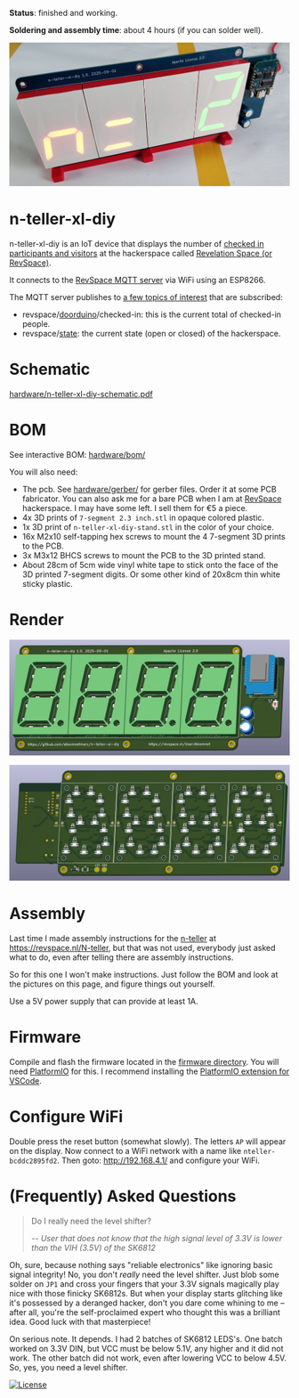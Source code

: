 **Status**: finished and working.

**Soldering and assembly time**: about 4 hours (if you can solder well).

![](n-teller-xl-diy.jpg)

# n-teller-xl-diy

n-teller-xl-diy is an IoT device that displays the number of [checked in participants and visitors](https://revspace.nl/N) at the hackerspace called [Revelation Space (or RevSpace)](https://revspace.nl).

It connects to the [RevSpace MQTT server](https://revspace.nl/MQTT) via WiFi using an ESP8266.

The MQTT server publishes to [a few topics of interest](https://revspace.nl/MQTT#Topics) that are subscribed:

- revspace/[doorduino](https://revspace.nl/Doorduino3)/checked-in: this is the current total of checked-in people.
- revspace/[state](https://revspace.nl/Spacestatus): the current state (open or closed) of the hackerspace.

# Schematic

[hardware/n-teller-xl-diy-schematic.pdf](hardware/n-teller-xl-diy-schematic.pdf)

# BOM

See interactive BOM: [hardware/bom/](https://html-preview.github.io/?url=https://github.com/atoomnetmarc/n-teller-xl-diy/blob/main/hardware/bom/ibom.html)

You will also need:

- The pcb. See [hardware/gerber/](hardware/gerber/) for gerber files. Order it at some PCB fabricator. You can also ask me for a bare PCB when I am at [RevSpace](https://revspace.nl/) hackerspace. I may have some left. I sell them for €5 a piece.
- 4x 3D prints of `7-segment 2.3 inch.stl` in opaque colored plastic.
- 1x 3D print of `n-teller-xl-diy-stand.stl` in the color of your choice.
- 16x M2x10 self-tapping hex screws to mount the 4 7-segment 3D prints to the PCB.
- 3x M3x12 BHCS screws to mount the PCB to the 3D printed stand.
- About 28cm of 5cm wide vinyl white tape to stick onto the face of the 3D printed 7-segment digits. Or some other kind of 20x8cm thin white sticky plastic.

# Render

![](pcb-front-render.png)

![](pcb-back-render.png)

# Assembly

Last time I made assembly instructions for the [n-teller](https://github.com/atoomnetmarc/n-teller) at https://revspace.nl/N-teller, but that was not used, everybody just asked what to do, even after telling there are assembly instructions.

So for this one I won't make instructions. Just follow the BOM and look at the pictures on this page, and figure things out yourself.

Use a 5V power supply that can provide at least 1A.

# Firmware

Compile and flash the firmware located in the [firmware directory](firmware/). You will need [PlatformIO](https://platformio.org/) for this. I recommend installing the [PlatformIO extension for VSCode](https://platformio.org/install/ide?install=vscode).

# Configure WiFi

Double press the reset button (somewhat slowly). The letters `AP` will appear on the display. Now connect to a WiFi network with a name like `nteller-bcddc2895fd2`. Then goto: http://192.168.4.1/ and configure your WiFi.

# (Frequently) Asked Questions

> Do I really need the level shifter?
>
> -- <cite>User that does not know that the high signal level of 3.3V is lower than the VIH (3.5V) of the SK6812</cite>

Oh, sure, because nothing says "reliable electronics" like ignoring basic signal integrity! No, you don't *really* need the level shifter. Just blob some solder on `JP1` and cross your fingers that your 3.3V signals magically play nice with those finicky SK6812s. But when your display starts glitching like it's possessed by a deranged hacker, don't you dare come whining to me – after all, you're the self-proclaimed expert who thought this was a brilliant idea. Good luck with that masterpiece!

On serious note. It depends. I had 2 batches of SK6812 LEDS's. One batch worked on 3.3V DIN, but VCC must be below 5.1V, any higher and it did not work. The other batch did not work, even after lowering VCC to below 4.5V. So, yes, you need a level shifter.

[![License](https://img.shields.io/badge/License-Apache%202.0-blue.svg)](https://opensource.org/licenses/Apache-2.0)
